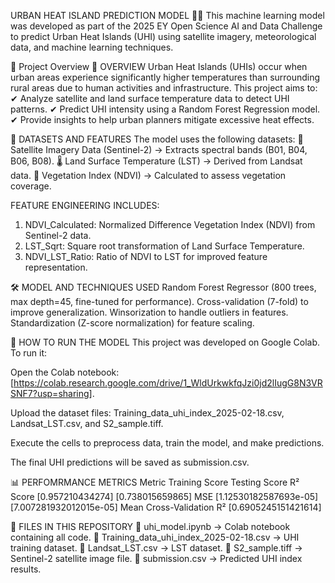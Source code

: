 URBAN HEAT ISLAND PREDICTION MODEL 🌆🔥
This machine learning model was developed as part of the 2025 EY Open Science AI and Data Challenge to predict Urban Heat Islands (UHI) using satellite imagery, meteorological data, and machine learning techniques.

📌 Project Overview
📌 OVERVIEW
Urban Heat Islands (UHIs) occur when urban areas experience significantly higher temperatures than surrounding rural areas due to human activities and infrastructure. This project aims to:
✔ Analyze satellite and land surface temperature data to detect UHI patterns.
✔ Predict UHI intensity using a Random Forest Regression model.
✔ Provide insights to help urban planners mitigate excessive heat effects.

📂 DATASETS AND FEATURES
The model uses the following datasets:
📍 Satellite Imagery Data (Sentinel-2) → Extracts spectral bands (B01, B04, B06, B08).
🌡 Land Surface Temperature (LST) → Derived from Landsat data.
🌱 Vegetation Index (NDVI) → Calculated to assess vegetation coverage.

FEATURE ENGINEERING INCLUDES:
1. NDVI_Calculated: Normalized Difference Vegetation Index (NDVI) from Sentinel-2 data.
2. LST_Sqrt: Square root transformation of Land Surface Temperature.
3. NDVI_LST_Ratio: Ratio of NDVI to LST for improved feature representation.

🛠️ MODEL AND TECHNIQUES USED
Random Forest Regressor (800 trees, max depth=45, fine-tuned for performance).
Cross-validation (7-fold) to improve generalization.
Winsorization to handle outliers in features.
Standardization (Z-score normalization) for feature scaling.

🚀 HOW TO RUN THE MODEL
This project was developed on Google Colab. To run it:

Open the Colab notebook: [https://colab.research.google.com/drive/1_WldUrkwkfqJzi0jd2lIugG8N3VRSNF7?usp=sharing].

Upload the dataset files: Training_data_uhi_index_2025-02-18.csv, Landsat_LST.csv, and S2_sample.tiff.

Execute the cells to preprocess data, train the model, and make predictions.

The final UHI predictions will be saved as submission.csv.

📊 PERFOMRMANCE METRICS
Metric	Training Score	Testing Score
R² Score	[0.957210434274]	[0.738015659865]
MSE	[1.12530182587693e-05]	[7.007281932012015e-05]
Mean Cross-Validation R²	[0.6905245151421614]	

📎 FILES IN THIS REPOSITORY
📂 uhi_model.ipynb → Colab notebook containing all code.
📂 Training_data_uhi_index_2025-02-18.csv → UHI training dataset.
📂 Landsat_LST.csv → LST dataset.
📂 S2_sample.tiff → Sentinel-2 satellite image file.
📂 submission.csv → Predicted UHI index results.
